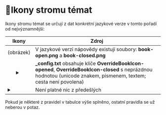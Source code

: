 # 📖Ikony stromu témat

Ikony stromu témat se určují z dat konkrétní jazykové verze v tomto pořadí od nejvýznamnější:

| Ikony | Zdroj |
|---|---|
| (obrázek) | V jazykové verzi nápovědy existují soubory: **book-open.png** a **book-closed.png** |
| <ul class="tree" id="tree"><details><summary></summary></details></ul> | **_config.txt** obsahuje klíče **OverrideBookIcon-opened**, **OverrideBookIcon-closed** s neprázdnou hodnotou (unicode znakem, písmenem, textem; cesta není povolena) |
| <details><summary></summary></details> | Není platné nic z předešlých |

Pokud je některé z pravidel v tabulce výše splněno, ostatní pravidla se už neberou v potaz.
